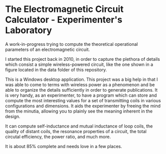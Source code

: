 # The Electromagnetic Circuit Calculator - Experimenter's Laboratory
A work-in-progress trying to compute the theoretical operational parameters of an electromagnetic circuit.

I started this project back in 2010, in order to capture the plethora of details which consist a simple wireless-powered circuit, like the one shown in a figure located in the data folder of this repository.

This is a Windows desktop application. This project was a big help in that I was able to come to terms with wireless power as a phenomenon and be able to organize the details sufficiently in order to generate publications. It is very handy, as an experimenter, to have a program which can store and compute the most interesting values for a set of transmitting coils in various configurations and dimensions. It aids the experimenter by freeing the mind from the minutia, allowing you to plainly see the meaning inherent in the design.

It can compute self-inductance and mutual inductance of loop coils, the quality of distant coils, the resonance properties of a circuit, the total circutal efficiency, the power ratio, and much more.

It is about 85% complete and needs love in a few places.
